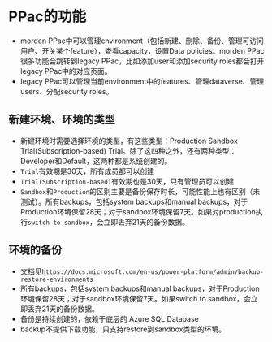 # PPac的功能
+ morden PPac中可以管理environment（包括新建、删除、备份、管理可访问用户、开关某个feature），查看capacity，设置Data policies。morden PPac很多功能会跳转到legacy PPac，比如添加user和添加security roles都会打开legacy PPac中的对应页面。
+ legacy PPac可以管理当前environment中的features、管理dataverse、管理users、分配security roles。

## 新建环境、环境的类型
+ 新建环境时需要选择环境的类型，有这些类型：Production Sandbox Trial(Subscription-based) Trial。除了这四种之外，还有两种类型：Developer和Default，这两种都是系统创建的。
+ `Trial`有效期是30天，所有成员都可以创建
+ `Trial(Subscription-based)`有效期也是30天，只有管理员可以创建
+ `Sandbox`和`Production`的区别主要是备份保存时长，可能性能上也有区别（未测试）。所有backups，包括system backups和manual backups，对于Production环境保留28天；对于sandbox环境保留7天。如果对production执行`switch to sandbox`，会立即丢弃21天的备份数据。

## 环境的备份
+ 文档见`https://docs.microsoft.com/en-us/power-platform/admin/backup-restore-environments`
+ 所有backups，包括system backups和manual backups，对于Production环境保留28天；对于sandbox环境保留7天。如果switch to sandbox，会立即丢弃21天的备份数据。
+ 备份是持续创建的，依赖于底层的 Azure SQL Database 
+ backup不提供下载功能，只支持restore到sandbox类型的环境。


